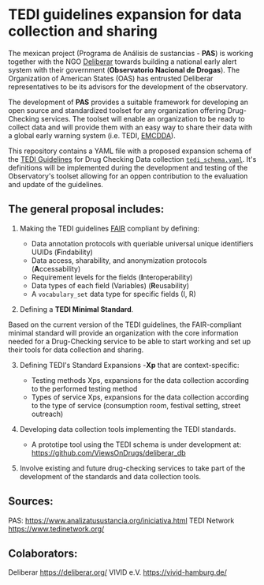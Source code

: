# TEDI guidelines expansion for data collection and sharing

The mexican project (Programa de Análisis de sustancias - **PAS**) is working together with the NGO [Deliberar](https://deliberar.org/) towards building a national early alert system with their government (**Observatorio Nacional de Drogas**). The Organization of American States (OAS) has entrusted Deliberar representatives to be its advisors for the development of the observatory.

The development of **PAS** provides a suitable framework for developing an open source and standardized toolset for any organization offering Drug-Checking services.
The toolset will enable an organization to be ready to collect data and will provide them with an easy way to share their data with a global early warning system (i.e. TEDI, [EMCDDA](https://www.emcdda.europa.eu/)). 

This repository contains a YAML file with a proposed expansion schema of the [TEDI Guidelines](https://www.tedinetwork.org/guidelines/) for Drug Checking Data collection [`tedi_schema.yaml`](https://github.com/harmreduction/tedi_guidelines/blob/main/tedi_schema.yaml). It's definitions will be implemented during the development and testing of the Observatory's toolset allowing for an oppen contribution to the evaluation and update of the guidelines.


## The general proposal includes:

1. Making the TEDI guidelines [FAIR](https://www.go-fair.org/fair-principles/) compliant by defining:

    -  Data annotation protocols with queriable universal unique identifiers UUIDs (**F**indability)
    -  Data access, sharability, and anonymization protocols (**A**ccessability)
    -  Requirement levels for the fields (**I**nteroperability)
    -  Data types of each field (Variables) (**R**eusability)
    -  A `vocabulary_set` data type for specific fields (I, R)

2. Defining a **TEDI Minimal Standard**.
 
 Based on the current version of the TEDI guidelines, the FAIR-compliant minimal standard will provide an organization with the core information needed for a Drug-Checking service to be able to start working and set up their tools for data collection and sharing.
 
3. Defining TEDI's Standard Expansions -**Xp** that are context-specific:
  
    - Testing methods Xps, expansions for the data collection according to the performed testing method 
    - Types of service Xps, expansions for the data collection according to the type of service (consumption room, festival setting, street outreach)

4. Developing data collection tools implementing the TEDI standards.

    - A prototipe tool using the TEDI schema is under development at: https://github.com/ViewsOnDrugs/deliberar_db

5. Involve existing and future drug-checking services to take part of the development of the standards and data collection tools.

## Sources:

PAS: https://www.analizatusustancia.org/iniciativa.html
TEDI Network https://www.tedinetwork.org/

## Colaborators:

Deliberar https://deliberar.org/
VIVID e.V. https://vivid-hamburg.de/
